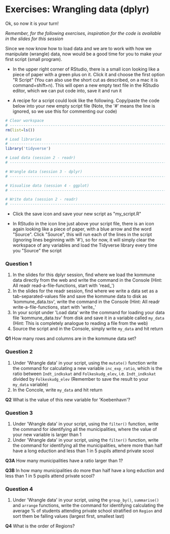 Exercises: Wrangling data (dplyr)
================

Ok, so now it is your turn!

*Remember, for the following exercises, inspiration for the code is available in the slides for this session*

Since we now know how to load data and we are to work with how we manipulate (wrangle) data, now would be a good time for you to make your first script (small program).

-   In the upper right corner of RStudio, there is a small icon looking like a piece of paper with a green plus on it. Click it and choose the first option "R Script" (You can also use the short cut as described, on a mac it is command+shift+n). This will open a new empty text file in the RStudio editor, which we can put code into, save it and run it

-   A recipe for a script could look like the following. Copy/paste the code below into your new empty script file (Note, the '\#' means the line is ignored, so we use this for commenting our code)

``` r
# Clear workspace
# ------------------------------------------------------------------------------
rm(list=ls())

# Load libraries
# ------------------------------------------------------------------------------
library('tidyverse')

# Load data (session 2 - readr)
# ------------------------------------------------------------------------------

# Wrangle data (session 3 - dplyr)
# ------------------------------------------------------------------------------

# Visualise data (session 4 - ggplot)
# ------------------------------------------------------------------------------

# Write data (session 2 - readr)
# ------------------------------------------------------------------------------
```

-   Click the save icon and save your new script as "my\_script.R"

-   In RStudio in the icon line just above your script file, there is an icon again looking like a piece of paper, with a blue arrow and the word "Source". Click "Source", this will run each of the lines in the script (ignoring lines beginning with '\#'), so for now, it will simply clear the workspace of any variables and load the Tidyverse library every time you "Source" the script

### Question 1

1.  In the slides for this dplyr session, find where we load the kommune data directly from the web and write the command in the Console (Hint: All readr read-a-file-functions, start with 'read\_')
2.  In the slides for the readr session, find where we write a data set as a tab-separated-values file and save the kommune data to disk as 'kommune\_data.tsv', write the command in the Console (Hint: All readr write-a-file-functions, start with 'write\_'
3.  In your script under 'Load data' write the command for loading your data file 'kommune\_data.tsv' from disk and save it in a variable called `my_data` (Hint: This is completely analogue to reading a file from the web)
4.  Source the script and in the Console, simply write `my_data` and hit return

**Q1** How many rows and columns are in the kommune data set?

### Question 2

1.  Under 'Wrangle data' in your script, using the `mutate()` function write the command for calculating a new variable `inc_exp_ratio`, which is the ratio between `Indt_indkskat` and `Folkeskudg_elev`, i.e. `Indt_indkskat` divided by `Folkeskudg_elev` (Remember to save the result to your `my_data` variable)
2.  In the Concole, write `my_data` and hit return

**Q2** What is the value of this new variable for 'Koebenhavn'?

### Question 3

1.  Under 'Wrangle data' in your script, using the `filter()` function, write the command for identifying all the municipalities, where the value of your new variable is larger than 1
2.  Under 'Wrangle data' in your script, using the `filter()` function, write the command for identifying all the municipalities, where more than half have a long eduction and less than 1 in 5 pupils attend private scool

**Q3A** How many municipalities have a ratio larger than 1?

**Q3B** In how many municipalities do more than half have a long eduction and less than 1 in 5 pupils attend private scool?

### Question 4

1.  Under 'Wrangle data' in your script, using the `group_by()`, `summarise()` and `arrange` functions, write the command for identifying calculating the average % of students attending private school stratified on `Region` and sort them be falling values (largest first, smallest last)

**Q4** What is the order of Regions?
